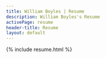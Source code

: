 ```yaml
---
title: William Boyles | Resume
description: William Boyles's Resume
activePage: resume
header-title: Resume
layout: default
---
```


{% include resume.html %}
